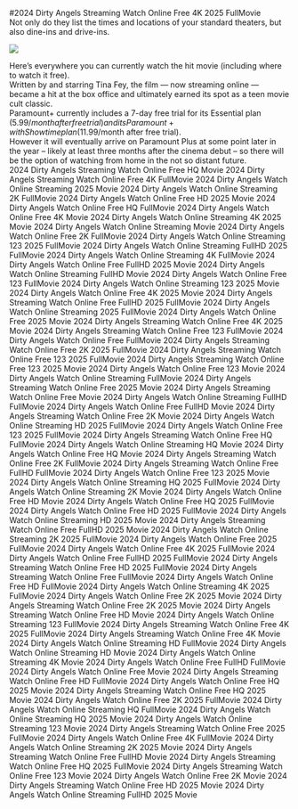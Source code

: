 #2024 Dirty Angels Streaming Watch Online Free 4K 2025 FullMovie  
Not only do they list the times and locations of your standard theaters, but also dine-ins and drive-ins.  
  
[![](https://i.imgur.com/qSNzIqt.png)](https://movie.rssnews.media/NepzrtSbC.php)  
  
Here’s everywhere you can currently watch the hit movie (including where to watch it free).  
Written by and starring Tina Fey, the film — now streaming online — became a hit at the box office and ultimately earned its spot as a teen movie cult classic.  
Paramount+ currently includes a 7-day free trial for its Essential plan ($5.99/month after free trial) and its Paramount+ with Showtime plan ($11.99/month after free trial).  
However it will eventually arrive on Paramount Plus at some point later in the year – likely at least three months after the cinema debut – so there will be the option of watching from home in the not so distant future.  
2024 Dirty Angels Streaming Watch Online Free HQ Movie
2024 Dirty Angels Streaming Watch Online Free 4K FullMovie
2024 Dirty Angels Watch Online Streaming 2025 Movie
2024 Dirty Angels Watch Online Streaming 2K FullMovie
2024 Dirty Angels Watch Online Free HD 2025 Movie
2024 Dirty Angels Watch Online Free HQ FullMovie
2024 Dirty Angels Watch Online Free 4K Movie
2024 Dirty Angels Watch Online Streaming 4K 2025 Movie
2024 Dirty Angels Watch Online Streaming Movie
2024 Dirty Angels Watch Online Free 2K FullMovie
2024 Dirty Angels Watch Online Streaming 123 2025 FullMovie
2024 Dirty Angels Watch Online Streaming FullHD 2025 FullMovie
2024 Dirty Angels Watch Online Streaming 4K FullMovie
2024 Dirty Angels Watch Online Free FullHD 2025 Movie
2024 Dirty Angels Watch Online Streaming FullHD Movie
2024 Dirty Angels Watch Online Free 123 FullMovie
2024 Dirty Angels Watch Online Streaming 123 2025 Movie
2024 Dirty Angels Watch Online Free 4K 2025 Movie
2024 Dirty Angels Streaming Watch Online Free FullHD 2025 FullMovie
2024 Dirty Angels Watch Online Streaming 2025 FullMovie
2024 Dirty Angels Watch Online Free 2025 Movie
2024 Dirty Angels Streaming Watch Online Free 4K 2025 Movie
2024 Dirty Angels Streaming Watch Online Free 123 FullMovie
2024 Dirty Angels Watch Online Free FullMovie
2024 Dirty Angels Streaming Watch Online Free 2K 2025 FullMovie
2024 Dirty Angels Streaming Watch Online Free 123 2025 FullMovie
2024 Dirty Angels Streaming Watch Online Free 123 2025 Movie
2024 Dirty Angels Watch Online Free 123 Movie
2024 Dirty Angels Watch Online Streaming FullMovie
2024 Dirty Angels Streaming Watch Online Free 2025 Movie
2024 Dirty Angels Streaming Watch Online Free Movie
2024 Dirty Angels Watch Online Streaming FullHD FullMovie
2024 Dirty Angels Watch Online Free FullHD Movie
2024 Dirty Angels Streaming Watch Online Free 2K Movie
2024 Dirty Angels Watch Online Streaming HD 2025 FullMovie
2024 Dirty Angels Watch Online Free 123 2025 FullMovie
2024 Dirty Angels Streaming Watch Online Free HQ FullMovie
2024 Dirty Angels Watch Online Streaming HQ Movie
2024 Dirty Angels Watch Online Free HQ Movie
2024 Dirty Angels Streaming Watch Online Free 2K FullMovie
2024 Dirty Angels Streaming Watch Online Free FullHD FullMovie
2024 Dirty Angels Watch Online Free 123 2025 Movie
2024 Dirty Angels Watch Online Streaming HQ 2025 FullMovie
2024 Dirty Angels Watch Online Streaming 2K Movie
2024 Dirty Angels Watch Online Free HD Movie
2024 Dirty Angels Watch Online Free HQ 2025 FullMovie
2024 Dirty Angels Watch Online Free HD 2025 FullMovie
2024 Dirty Angels Watch Online Streaming HD 2025 Movie
2024 Dirty Angels Streaming Watch Online Free FullHD 2025 Movie
2024 Dirty Angels Watch Online Streaming 2K 2025 FullMovie
2024 Dirty Angels Watch Online Free 2025 FullMovie
2024 Dirty Angels Watch Online Free 4K 2025 FullMovie
2024 Dirty Angels Watch Online Free FullHD 2025 FullMovie
2024 Dirty Angels Streaming Watch Online Free HD 2025 FullMovie
2024 Dirty Angels Streaming Watch Online Free FullMovie
2024 Dirty Angels Watch Online Free HD FullMovie
2024 Dirty Angels Watch Online Streaming 4K 2025 FullMovie
2024 Dirty Angels Watch Online Free 2K 2025 Movie
2024 Dirty Angels Streaming Watch Online Free 2K 2025 Movie
2024 Dirty Angels Streaming Watch Online Free HD Movie
2024 Dirty Angels Watch Online Streaming 123 FullMovie
2024 Dirty Angels Streaming Watch Online Free 4K 2025 FullMovie
2024 Dirty Angels Streaming Watch Online Free 4K Movie
2024 Dirty Angels Watch Online Streaming HD FullMovie
2024 Dirty Angels Watch Online Streaming HD Movie
2024 Dirty Angels Watch Online Streaming 4K Movie
2024 Dirty Angels Watch Online Free FullHD FullMovie
2024 Dirty Angels Watch Online Free Movie
2024 Dirty Angels Streaming Watch Online Free HD FullMovie
2024 Dirty Angels Watch Online Free HQ 2025 Movie
2024 Dirty Angels Streaming Watch Online Free HQ 2025 Movie
2024 Dirty Angels Watch Online Free 2K 2025 FullMovie
2024 Dirty Angels Watch Online Streaming HQ FullMovie
2024 Dirty Angels Watch Online Streaming HQ 2025 Movie
2024 Dirty Angels Watch Online Streaming 123 Movie
2024 Dirty Angels Streaming Watch Online Free 2025 FullMovie
2024 Dirty Angels Watch Online Free 4K FullMovie
2024 Dirty Angels Watch Online Streaming 2K 2025 Movie
2024 Dirty Angels Streaming Watch Online Free FullHD Movie
2024 Dirty Angels Streaming Watch Online Free HQ 2025 FullMovie
2024 Dirty Angels Streaming Watch Online Free 123 Movie
2024 Dirty Angels Watch Online Free 2K Movie
2024 Dirty Angels Streaming Watch Online Free HD 2025 Movie
2024 Dirty Angels Watch Online Streaming FullHD 2025 Movie
